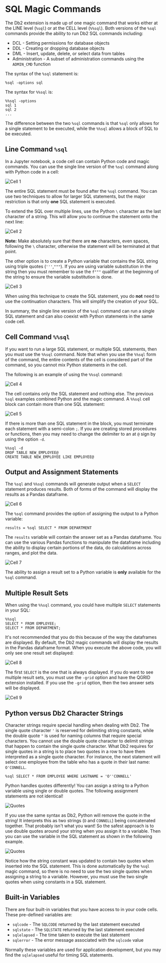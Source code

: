 # SQL Magic Commands

The Db2 extension is made up of one magic command that works either at the LINE level (`%sql`) or at the CELL level (`%%sql`). Both versions of the `%sql` commands provide the ability to run Db2 SQL commands including:

* DCL - Setting permissions for database objects
* DDL - Creating or dropping database objects
* DML - Insert, update, delete, or select data from tables
* Administration - A subset of administration commands using the `ADMIN_CMD` function

The syntax of the `%sql` statement is:
```
%sql -options sql 
```

The syntax for `%%sql` is:
```
%%sql -options
sql 1
sql 2
...
```

The difference between the two `%sql` commands is that `%sql` only allows for a single statement to be executed, while the `%%sql` allows a block of SQL to be executed. 

## Line Command `%sql` 

In a Jupyter notebook, a code cell can contain Python code and magic commands. You can use the single line version of the `%sql` command along with Python code in a cell:

![Cell 1](img/cell1.png)

The entire SQL statement must be found after the `%sql` command. You can use two techniques to allow for larger SQL statements, but the major restriction is that only **one** SQL statement is executed.

To extend the SQL over multiple lines, use the Python `\` character as the last character of a string. This will allow you to continue the statement onto the next line:

![Cell 2](img/cell2.png)

**Note:** Make absolutely sure that there are **no** characters, even spaces, following the `\` character, otherwise the statement will be terminated at that point.

The other option is to create a Python variable that contains the SQL string using triple quotes (`'''`,`"""`). If you are using variable substitution in the string then you must remember to use the `f"""` qualifier at the beginning of the string to ensure the variable substitution is done.

![Cell 3](img/cell3.png)

When using this technique to create the SQL statement, you do **not** need to use the continuation characters. This will simplify the creation of your SQL. 

In summary, the single line version of the `%sql` command can run a single SQL statement and can also coexist with Python statements in the same code cell.

## Cell Command `%%sql`

If you want to run a large SQL statement, or multiple SQL statements, then you must use the `%%sql` command. Note that when you use the `%%sql` form of the command, the entire contents of the cell is considered part of the command, so you cannot mix Python statements in the cell.

The following is an example of using the `%%sql` command:

![Cell 4](img/cell4.png)

The cell contains only the SQL statement and nothing else. The previous `%sql` examples combined Python and the magic command. A `%%sql` cell block can contain more than one SQL statement:

![Cell 5](img/cell5.png)

If there is more than one SQL statement in the block, you must terminate each statement with a semi-colon `;`. If you are creating stored procedures or functions, then you may need to change the delimiter to an at `@` sign by using the option `-d`.

```
%%sql -d
DROP TABLE NEW_EMPLOYEE@
CREATE TABLE NEW_EMPLOYEE LIKE EMPLOYEE@
```

## Output and Assignment Statements

The `%sql` and `%%sql` commands will generate output when a `SELECT` statement produces results. Both of forms of the command will display the results as a Pandas dataframe.

![Cell 6](img/cell6.png)

The `%sql` command provides the option of assigning the output to a Python variable:
```
results = %sql SELECT * FROM DEPARTMENT
```

The `results` variable will contain the answer set as a Pandas dataframe. You can use the various Pandas functions to manipulate the dataframe including the ability to display certain portions of the data, do calculations across ranges, and plot the data. 

![Cell 7](img/cell7.png)

The ability to assign a result set to a Python variable is **only** available for the `%sql` command.

## Multiple Result Sets

When using the `%%sql` command, you could have multiple `SELECT` statements in your SQL:
```
%%sql
SELECT * FROM EMPLOYEE;
SELECT * FROM DEPARTMENT;
```

It's not recommended that you do this because of the way the dataframes are displayed. By default, the Db2 magic commands will display the results in the Pandas dataframe format. When you execute the above code, you will only see one result set displayed:

![Cell 8](img/cell8.png)

The first `SELECT` is the one that is always displayed. If you do want to see multiple result sets, you must use the `-grid` option and have the QGRID extension installed. If you use the `-grid` option, then the two answer sets will be displayed.

![Cell 9](img/cell9.png)

## Python versus Db2 Character Strings 

Character strings require special handling when dealing with Db2. The single quote character `'` is reserved for delimiting string constants, while the double quote `"` is used for naming columns that require special characters. You cannot use the double quote character to delimit strings that happen to contain the single quote character. What Db2 requires for single quotes in a string is to place two quotes in a row to have them interpreted as a single quote character. For instance, the next statement will select one employee from the table who has a quote in their last name: `O'CONNELL`.
```
%sql SELECT * FROM EMPLOYEE WHERE LASTNAME = 'O''CONNELL'
```

Python handles quotes differently! You can assign a string to a Python variable using single or double quotes. The following assignment statements are not identical!

![Quotes](img/cell10.png)

If you use the same syntax as Db2, Python will remove the quote in the string! It interprets this as two strings (`O` and `CONNELL`) being concatenated together. That probably isn't what you want! So the safest approach is to use double quotes around your string when you assign it to a variable. Then you can use the variable in the SQL statement as shown in the following example.

![Quotes](img/cell11.png)

Notice how the string constant was updated to contain two quotes when inserted into the SQL statement. This is done automatically by the `%sql` magic command, so there is no need to use the two single quotes when assigning a string to a variable. However, you must use the two single quotes when using constants in a SQL statement. 

## Built-in Variables

There are four built-in variables that you have access to in your code cells. These pre-defined variables are:

* `sqlcode` - The `SQLCODE` returned by the last statement executed
* `sqlstate` - The `SQLSTATE` returned by the last statement executed
* `sqlelapsed` - The time taken to execute the last statement
* `sqlerror` - The error message associated with the `sqlcode` value

Normally these variables are used for application development, but you may find the `sqlelapsed` useful for timing SQL statements.



